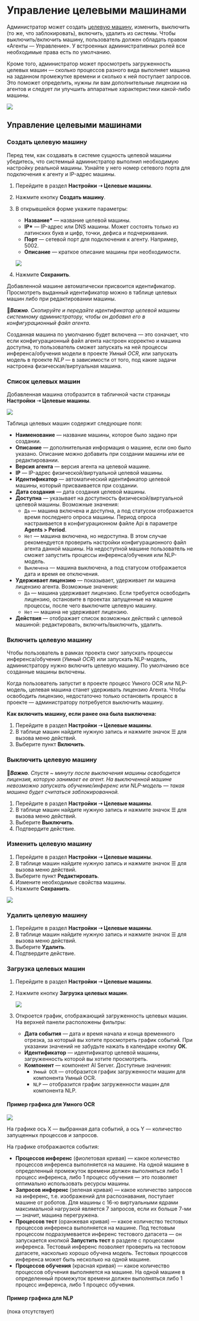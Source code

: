 # Управление целевыми машинами

Администратор может создать [целевую машину](https://docs.primo-rpa.ru/primo-rpa/primo-rpa-ai-server/glossary#celevaya-mashina), изменить, выключить (то же, что заблокировать), включить, удалить из системы. Чтобы выключить/включить машину, пользователь должен обладать правом «Агенты — Управление». У встроенных административных ролей все необходимые права есть по умолчанию.

Кроме того, администратор может просмотреть загруженность целевых машин — сколько процессов разного вида выполняет машина на заданном промежутке времени и сколько к ней поступает запросов. Это поможет определить, нужны ли вам дополнительные лицензии на агентов и следует ли улучшить аппаратные характеристики какой-либо машины.

![](<../../../.gitbook/assets1/primo-ai/admin/machines-main.png>)


## Управление целевыми машинами

### Создать целевую машину

Перед тем, как создавать в системе сущность целевой машины убедитесь, что системный администратор выполнил необходимую настройку реальной машины. Узнайте у него номер сетевого порта для подключения к агенту и IP-адрес машины.

1. Перейдите в раздел **Настройки ➝ Целевые машины**. 
1. Нажмите кнопку **Создать машину**.
1. В открывшейся форме укажите параметры:
   * **Название\*** — название целевой машины.
   * **IP\*** — IP-адрес или DNS машины. Может состоять только из латинских букв и цифр, точки, дефиса и подчеркивания.
   * **Порт** — сетевой порт для подключения к агенту. Например, 5002.
   * **Описание** — краткое описание машины при необходимости.

   ![](<../../../.gitbook/assets1/primo-ai/admin/create-agent-machine.png>)
   
1. Нажмите **Сохранить**.


Добавленной машине автоматически присвоится идентификатор. Просмотреть выданный идентификатор можно в таблице целевых машин либо при редактировании машины.

:large_orange_diamond:***Важно**. Скопируйте и передайте идентификатор целевой машины системному администратору, чтобы он добавил его в конфигурационный файл агента.*

Созданная машина по умолчанию будет включена — это означает, что если конфигурационный файл агента настроен корректно и машина доступна, то пользователь сможет запускать на ней процессы инференса/обучения модели в проекте *Умный OCR*, или запускать модель в проекте *NLP* — в зависимости от того, под какие задачи настроена физическая/виртуальная машина.


### Список целевых машин

Добавленная машина отобразится в табличной части страницы **Настройки ➝ Целевые машины**. 

![](<../../../.gitbook/assets1/primo-ai/admin/agents-table.png>)

Таблица целевых машин содержит следующие поля:
* **Наименование** — название машины, которое было задано при создании.
* **Описание** — дополнительная информация о машине, если оно было указано. Описание можно добавить при создании машины или ее редактировании.
* **Версия агента** — версия агента на целевой машине.
* **IP** — IP-адрес физической/виртуальной целевой машины.
* **Идентификатор** — автоматический идентификатор целевой машины, который присваивается при создании.
* **Дата создания** — дата создания целевой машины.
* **Доступна** — указывает на доступность физической/виртуальной целевой машины. Возможные значения:
    * `Да` — машина включена и доступна, а под статусом отображается время последнего опроса машины. Период опроса настраивается в конфигурационном файле Api в параметре **Agents > Period**.
    * `Нет` — машина включена, но недоступна. В этом случае рекомендуется проверить настройки конфигурационного файл агента данной машины. На недоступной машине пользователь не сможет запустить процессы инференса/обучения или NLP-модель.
    * `Выключена` — машина выключена, а под статусом отображается дата и время ее отключения. 
* **Удерживает лицензию** — показывает, удерживает ли машина лицензию агента. Возможные значения:
  * `Да` — машина удерживает лицензию. Если требуется освободить лицензию, остановите в проектах запущенные на машине процессы, после чего выключите целевую машину.
  * `Нет` — машина не удерживает лицензию.
* **Действия** — отображает список возможных действий с целевой машиной: редактировать, включить/выключить, удалить.


### Включить целевую машину

Чтобы пользователь в рамках проекта смог запускать процессы инференса/обучения (*Умный OCR*) или запускать NLP-модель, администратору нужно включить целевую машину. По умолчанию все созданные машины включены. 

Когда пользователь запустит в проекте процесс Умного OCR или NLP-модель, целевая машина станет удерживать лицензию Агента. Чтобы освободить лицензию, недостаточно только остановить процесс в проекте — администратору потребуется выключить машину.

**Как включить машину, если ранее она была выключена:**

1. Перейдите в раздел **Настройки ➝ Целевые машины**.
2. В таблице машин найдите нужную запись и нажмите значок ☰ для вызова меню действий.
3. Выберите пункт **Включить**.


### Выключить целевую машину
:large_orange_diamond:***Важно**. Спустя ~ минуту после выключения машины освободится лицензия, которую занимает ее агент. На выключенной машине невозможно запускать обучение/инференс или NLP-модель — такая машина будет считаться заблокированной.*

1. Перейдите в раздел **Настройки ➝ Целевые машины**.
2. В таблице машин найдите нужную запись и нажмите значок ☰ для вызова меню действий.
3. Выберите **Выключить**.
4. Подтвердите действие.


### Изменить целевую машину

1. Перейдите в раздел **Настройки ➝ Целевые машины**.
2. В таблице машин найдите нужную запись и нажмите значок ☰ для вызова меню действий.
3. Выберите пункт **Редактировать**.
4. Измените необходимые свойства машины.
5. Нажмите **Сохранить**.

![](<../../../.gitbook/assets1/primo-ai/admin/edit-agent-machine.png>)


### Удалить целевую машину

1. Перейдите в раздел **Настройки ➝ Целевые машины**.
2. В таблице машин найдите нужную запись и нажмите значок ☰ для вызова меню действий.
3. Выберите **Удалить**.
4. Подтвердите действие.

### Загрузка целевых машин

1. Перейдите в раздел **Настройки ➝ Целевые машины**.
1. Нажмите кнопку **Загрузка целевых машин**.

   ![](<../../../.gitbook/assets1/primo-ai/admin/macnines-graph-button.png>)

1. Откроется график, отображающий загруженность целевых машин. На верхней панели расположены фильтры:
   * **Дата события** — дата и время начала и конца временного отрезка, за который вы хотите просмотреть график событий. При указании значений не забудьте нажать в календаре кнопку **ОК**.
   * **Идентификатор** — идентификатор целевой машины, загруженность которой вы хотите просмотреть. 
   * **Компонент** — компонент AI Server. Доступные значения:
     * `Умный OCR` — отобразится график загруженности машин для компонента Умный OCR. 
     * `NLP` — отобразится график загруженности машин для компонента NLP. 

#### Пример графика для Умного OCR


   ![](<../../../.gitbook/assets1/primo-ai/admin/macnines-graph.png>)

   На графике ось X — выбранная дата событий, а ось Y — количество запущенных процессов и запросов.

   На графике отображаются события:
   * **Процессов инференс** (фиолетовая кривая) — какое количество процессов инференса выполняется на машине. На одной машине в определенный промежуток времени должен выполняться либо 1 процесс инференса, либо 1 процесс обучения — это позволяет оптимально использовать ресурсы машины.
   * **Запросов инференс** (зеленая кривая) — какое количество запросов на инференс, т.е. изображений для распознавания, поступает машине от роботов. Для машины с 16-ю виртуальными ядрами максимальной нагрузкой является 7 запросов, если их больше 7-ми — значит, машина перегружена. 
   * **Процессов тест** (оранжевая кривая) — какое количество тестовых процессов инференса выполняется на машине. Под тестовым процессом подразумевается инференс тестового датасета — он запускается кнопкой **Запустить тест** в разделе с процессами инференса. Тестовый инференс позволяет проверить на тестовом датасете, насколько хорошо обучена модель. Тестовых процессов инференса может быть несколько на одной машине.
   * **Процессов обучения** (красная кривая) — какое количество процессов обучения выполняется на машине. На одной машине в определенный промежуток времени должен выполняться либо 1 процесс инференса, либо 1 процесс обучения.


#### Пример графика для NLP

(пока отсутствует)
